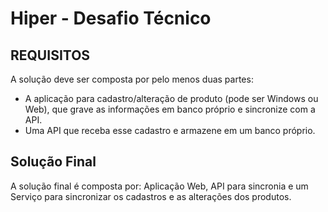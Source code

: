 # Hiper - Desafio Técnico

<h2> REQUISITOS </h2>

A solução deve ser composta por pelo menos duas partes: 
<ul>
  <li>A aplicação para cadastro/alteração de produto (pode ser Windows ou Web), que grave as informações em banco próprio e sincronize com a API.</li>
  <li>Uma API que receba esse cadastro e armazene em um banco próprio.</li>
</ul>


<h2> Solução Final </h2>

A solução final é composta por: Aplicação Web, API para sincronia e um Serviço para sincronizar os cadastros e as alterações dos produtos.
